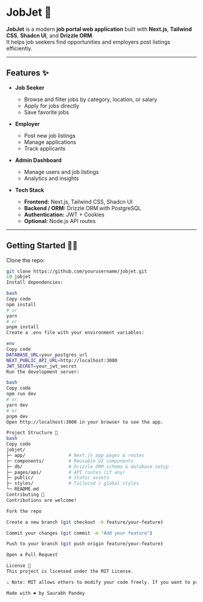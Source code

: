 # JobJet 🚀

**JobJet** is a modern **job portal web application** built with **Next.js**, **Tailwind CSS**, **Shadcn UI**, and **Drizzle ORM**.  
It helps job seekers find opportunities and employers post listings efficiently.

---

## Features ✨

- **Job Seeker**
  - Browse and filter jobs by category, location, or salary
  - Apply for jobs directly
  - Save favorite jobs

- **Employer**
  - Post new job listings
  - Manage applications
  - Track applicants

- **Admin Dashboard**
  - Manage users and job listings
  - Analytics and insights

- **Tech Stack**
  - **Frontend:** Next.js, Tailwind CSS, Shadcn UI
  - **Backend / ORM:** Drizzle ORM with PostgreSQL
  - **Authentication:** JWT + Cookies
  - **Optional:** Node.js API routes

---

## Getting Started 🏃‍♂️

Clone the repo:

```bash
git clone https://github.com/yourusername/jobjet.git
cd jobjet
Install dependencies:

bash
Copy code
npm install
# or
yarn
# or
pnpm install
Create a .env file with your environment variables:

env
Copy code
DATABASE_URL=your_postgres_url
NEXT_PUBLIC_API_URL=http://localhost:3000
JWT_SECRET=your_jwt_secret
Run the development server:

bash
Copy code
npm run dev
# or
yarn dev
# or
pnpm dev
Open http://localhost:3000 in your browser to see the app.

Project Structure 📂
bash
Copy code
jobjet/
├─ app/                # Next.js app pages & routes
├─ components/         # Reusable UI components
├─ db/                 # Drizzle ORM schema & database setup
├─ pages/api/          # API routes (if any)
├─ public/             # Static assets
├─ styles/             # Tailwind / global styles
└─ README.md
Contributing 🤝
Contributions are welcome!

Fork the repo

Create a new branch (git checkout -b feature/your-feature)

Commit your changes (git commit -m "Add your feature")

Push to your branch (git push origin feature/your-feature)

Open a Pull Request

License 📝
This project is licensed under the MIT License.

⚠️ Note: MIT allows others to modify your code freely. If you want to prevent modifications in forks, you would need a more restrictive license.

Made with ❤️ by Saurabh Pandey
